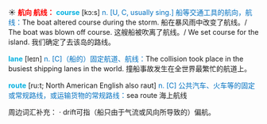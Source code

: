 ☀ <font color="red">**航向 航线：**</font>
<font color="sky blue">**course**</font> [kɔ:s] 
<font color="#0070c0">n. [U, C, usually sing.] 船等交通工具的航向，航线：</font>The boat altered course during the storm. 船在暴风雨中改变了航线。/ The boat was blown off course. 这艘船被吹离了航线。/ We set course for the island. 我们确定了去该岛的路线。
           
<font color="sky blue">**lane**</font> [leɪn]
<font color="#0070c0">n. [C]（船的）固定航道、航线：</font>The collision took place in the busiest shipping lanes in the world. 撞船事故发生在全世界最繁忙的航道上。           

<font color="sky blue">**route**</font> [ru:t; North American English also raʊt]
<font color="#0070c0">n. [C] 公共汽车、火车等的固定或常规路线，或运输货物的常规路线：</font>sea route 海上航线

周边词汇补充：
· drift可指（船只由于气流或风向所导致的）偏航。

